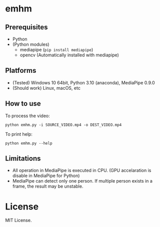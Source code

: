 # emhm

## Prerequisites

 - Python
 - (Python modules)
    - mediapipe (`pip install mediapipe`)
    - opencv (Automatically installed with mediapipe)


## Platforms

 - (Tested) Windows 10 64bit, Python 3.10 (anaconda), MediaPipe 0.9.0
 - (Should work) Linux, macOS, etc


## How to use

To process the video:
```
python emhm.py -i SOURCE_VIDEO.mp4 -o DEST_VIDEO.mp4
```

To print help:
```
python emhm.py --help
```


## Limitations

 - All operation in MediaPipe is executed in CPU. (GPU accelaration is disable in MediaPipe for Python)
 - MediaPipe can detect only one person. If multiple person exists in a frame, the result may be unstable.


# License

MIT License.
